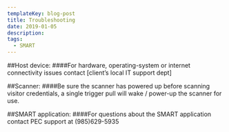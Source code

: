 ```yaml
---
templateKey: blog-post
title: Troubleshooting
date: 2019-01-05
description: 
tags:
  - SMART
---
```

##Host device:
####For hardware, operating-system or internet connectivity issues contact [client’s local IT support dept]

##Scanner:
####Be sure the scanner has powered up before scanning visitor credentials, a single trigger pull will wake / power-up the scanner for use.

##SMART application:
####For questions about the SMART application contact PEC support at (985)629-5935

